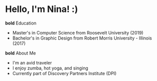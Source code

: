 # Hello, I'm Nina! :)


**bold** Education
* Master's in Computer Science from Roosevelt University (2019)
* Bachelor's in Graphic Design from Robert Morris University - Illinois (2017)

**bold** About Me
* I'm an avid traveler
* I enjoy zumba, hot yoga, and singing
* Currently part of Discovery Partners Institute (DPI)



